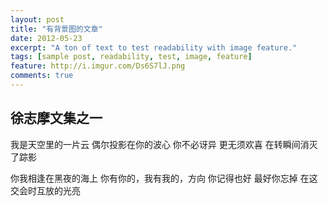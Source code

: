 ```yaml
---
layout: post
title: "有背景图的文章"
date: 2012-05-23
excerpt: "A ton of text to test readability with image feature."
tags: [sample post, readability, test, image, feature]
feature: http://i.imgur.com/Ds6S7lJ.png
comments: true
---
```


## 徐志摩文集之一
我是天空里的一片云 
偶尔投影在你的波心 
你不必讶异 
更无须欢喜 
在转瞬间消灭了踪影 

你我相逢在黑夜的海上 
你有你的，我有我的，方向 
你记得也好 
最好你忘掉 
在这交会时互放的光亮